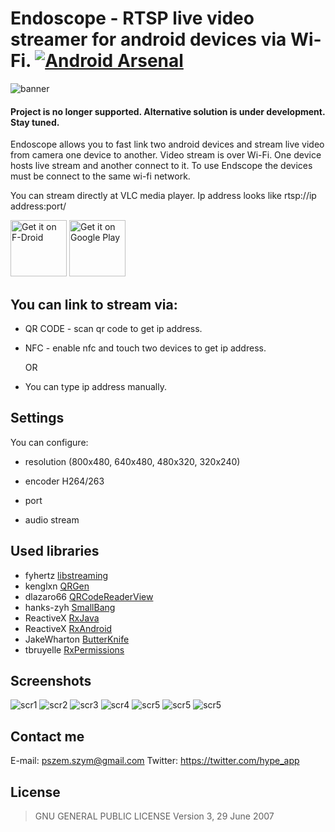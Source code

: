 # Endoscope - RTSP live video streamer for android devices via Wi-Fi. [![Android Arsenal](https://img.shields.io/badge/Android%20Arsenal-Endoscope-brightgreen.svg?style=flat)](https://android-arsenal.com/details/3/4086)

![banner](https://s32.postimg.org/rsfitgp9x/endoscope_banner.png)

#### Project is no longer supported. Alternative solution is under development. Stay tuned.

Endoscope allows you to fast link two android devices and stream live video from camera one device to another. Video stream is over Wi-Fi. One device hosts live stream and another connect to it. To use Endscope the devices must be connect to the same wi-fi network.

You can stream directly at VLC media player. Ip address looks like rtsp://ip address:port/

<a href="https://f-droid.org/repository/browse/?fdid=pl.hypeapp.endoscope" target="_blank">
<img src="https://f-droid.org/badge/get-it-on.png" alt="Get it on F-Droid" height="90"/></a>
<a href="https://play.google.com/store/apps/details?id=pl.hypeapp.endoscope" target="_blank">
<img src="https://play.google.com/intl/en_us/badges/images/generic/en-play-badge.png" alt="Get it on Google Play" height="90"/></a>

## You can link to stream via:

- QR CODE - scan qr code to get ip address.

- NFC - enable nfc and touch two devices to get ip address.

  OR

- You can type ip address manually.

## Settings

You can configure:

- resolution 
(800x480, 640x480,
480x320,
320x240)

- encoder H264/263

- port

- audio stream

## Used libraries

- fyhertz [libstreaming](https://github.com/fyhertz/libstreaming)
- kenglxn [QRGen](https://github.com/kenglxn/QRGen)
- dlazaro66 [QRCodeReaderView](https://github.com/dlazaro66/QRCodeReaderView)
- hanks-zyh [SmallBang](https://github.com/hanks-zyh/SmallBang)
- ReactiveX [RxJava](https://github.com/ReactiveX/RxJava)
- ReactiveX [RxAndroid](https://github.com/ReactiveX/RxAndroid)
- JakeWharton [ButterKnife](https://github.com/JakeWharton/butterknife)
- tbruyelle [RxPermissions](https://github.com/tbruyelle/RxPermissions)

## Screenshots

![scr1](https://s31.postimg.org/tlnf27c97/scr10.png) 
![scr2](https://s31.postimg.org/melq6c1cb/scr3.png) 
![scr3](https://s31.postimg.org/uvl8h9617/scr1.png) 
![scr4](https://s31.postimg.org/9ohht8te3/scr7.png) 
![scr5](https://s31.postimg.org/a2itsudhn/scr8.png) 
![scr5](https://s32.postimg.org/4gij8qz6d/scr6.png) 
![scr5](https://s32.postimg.org/uasbyiz6d/scr4.png) 

## Contact me

E-mail: pszem.szym@gmail.com
Twitter: https://twitter.com/hype_app

## License
>GNU GENERAL PUBLIC LICENSE Version 3, 29 June 2007
